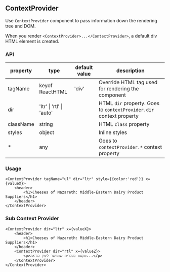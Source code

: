## ContextProvider

Use `ContextProvider` component to pass information down the rendering tree and DOM.

When you render `<ContextProvider>...</ContextProvider>`, a default div HTML element is created.

### API
| property    	| type                               | default value| description
|-------------	|------------------------------------|--------------|---------------------------
| tagName		| keyof ReactHTML                    | 'div'	    | Override HTML tag used for rendering the component
| dir    		| 'ltr' &#124; 'rtl' &#124; 'auto'   |              | HTML `dir` property. Goes to `contextProvider.dir` context property
| className   	| string                             |     		    | HTML `class` property
| styles     	| object                             |     		    | Inline styles
| *         	| any                                |     		    | Goes to `contextProvider.*` context property

### Usage

```tsx
<ContextProvider tagName="ul" dir="ltr" style={{color:'red'}} x={valueX}>
    <header>
        <h1>Cheeses of Nazareth: Middle-Eastern Dairy Product Suppliers</h1>
    </header>
</ContextProvider>
```

### Sub Context Provider

```tsx
<ContextProvider dir="ltr" x={valueX}>
    <header>
        <h1>Cheeses of Nazareth: Middle-Eastern Dairy Product Suppliers</h1>
    </header>
    <ContextProvider dir="rtl" x={valueZ}>
        <p>טקסט בעברית שמיושר לימין כנראה...</p>
    </ContextProvider>
</ContextProvider>
```
